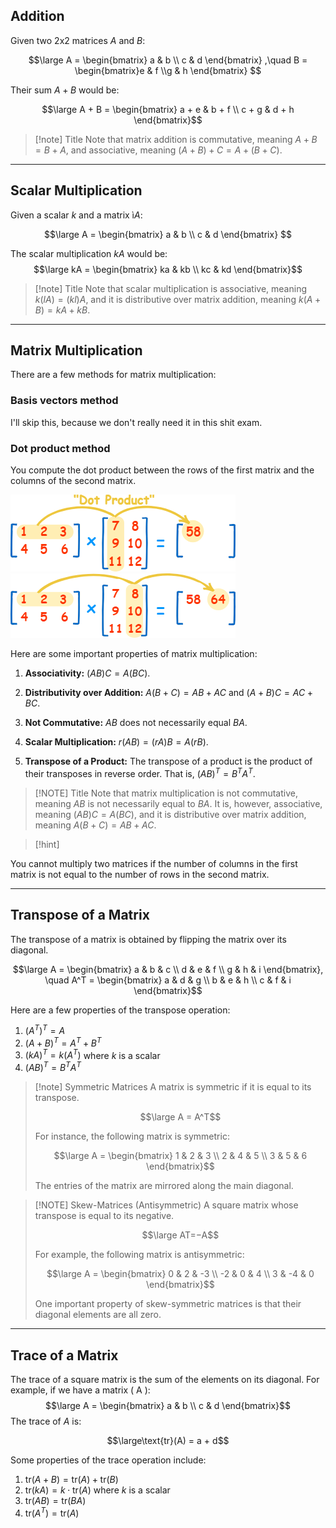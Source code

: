 ## Addition

Given two 2x2 matrices $A$ and $B$: 

$$\large A = \begin{bmatrix} a & b \\ c & d \end{bmatrix} ,\quad B = \begin{bmatrix}e & f \\g & h \end{bmatrix} $$

Their sum $A + B$ would be: 

$$\large A + B = \begin{bmatrix} a + e & b + f \\ c + g & d + h \end{bmatrix}$$

> [!note] Title
> Note that matrix addition is commutative, meaning $A + B = B + A$, and associative, meaning $(A + B) + C = A + (B + C)$.

---

## Scalar Multiplication

Given a scalar $k$ and a matrix ì$A$: 

$$\large A = \begin{bmatrix} a & b \\ c & d \end{bmatrix} $$

The scalar multiplication $kA$ would be: 
$$\large kA = \begin{bmatrix} ka & kb \\ kc & kd \end{bmatrix}$$

> [!note] Title
> Note that scalar multiplication is associative, meaning $k(lA) = (kl)A$, and it is distributive over matrix addition, meaning $k(A + B) = kA + kB$.

---

## Matrix Multiplication

There are a few methods for matrix multiplication:

### Basis vectors method

I'll skip this, because we don't really need it in this shit exam.

### Dot product method
You compute the dot product between the rows of the first matrix and the columns of the second matrix.


![](../z_images/Pasted%20image%2020230701131314.png)
![](../z_images/Pasted%20image%2020230701131332.png)


Here are some important properties of matrix multiplication:

1. **Associativity:** $(AB)C = A(BC)$.

2. **Distributivity over Addition:**  $A(B + C) = AB + AC$ and $(A + B)C = AC + BC$.

3. **Not Commutative:** $AB$ does not necessarily equal $BA$.

4. **Scalar Multiplication:** $r(AB) = (rA)B = A(rB)$.

5. **Transpose of a Product:** The transpose of a product is the product of their transposes in reverse order. That is, $(AB)^T = B^T A^T$.


> [!NOTE] Title
> Note that matrix multiplication is not commutative, meaning $AB$ is not necessarily equal to $BA$. 
> It is, however, associative, meaning $(AB)C=A(BC)$, and it is distributive over matrix addition, meaning $A(B+C)=AB+AC$.

> [!hint]
>   
You cannot multiply two matrices if the number of columns in the first matrix is not equal to the number of rows in the second matrix.

---


## Transpose of a Matrix

The transpose of a matrix is obtained by flipping the matrix over its diagonal.

$$\large A = \begin{bmatrix} a & b & c \\ d & e & f \\ g & h & i \end{bmatrix}, \quad A^T = \begin{bmatrix} a & d & g \\ b & e & h \\ c & f & i \end{bmatrix}$$

Here are a few properties of the transpose operation: 
1. $(A^T)^T = A$
2. $(A + B)^T = A^T + B^T$
3. $(kA)^T = k(A^T)$ where $k$ is a scalar 
4. $(AB)^T = B^TA^T$


> [!note] Symmetric Matrices
> A matrix is symmetric if it is equal to its transpose.
> 
> $$\large A = A^T$$
> 
> For instance, the following matrix is symmetric:
> 
> $$\large A = \begin{bmatrix} 1 & 2 & 3 \\ 2 & 4 & 5 \\ 3 & 5 & 6 \end{bmatrix}$$
> 
> The entries of the matrix are mirrored along the main diagonal.

> [!NOTE] Skew-Matrices (Antisymmetric)
> A square matrix whose transpose is equal to its negative.
> 
> $$\large AT=−A$$
> 
> For example, the following matrix is antisymmetric:
> 
> $$\large A = \begin{bmatrix} 0 & 2 & -3 \\ -2 & 0 & 4 \\ 3 & -4 & 0 \end{bmatrix}$$
> 
> One important property of skew-symmetric matrices is that their diagonal elements are all zero.

---


## Trace of a Matrix

The trace of a square matrix is the sum of the elements on its diagonal. 
For example, if we have a matrix \( A \): 
$$\large A = \begin{bmatrix} a & b \\ c & d \end{bmatrix}$$
The trace of $A$ is:

$$\large\text{tr}(A) = a + d$$

Some properties of the trace operation include: 
1. $\text{tr}(A + B) = \text{tr}(A) + \text{tr}(B)$
2. $\text{tr}(kA) = k \cdot \text{tr}(A)$ where $k$ is a scalar 
3. $\text{tr}(AB) = \text{tr}(BA)$
4. $\text{tr}(A^T) = \text{tr}(A)$

